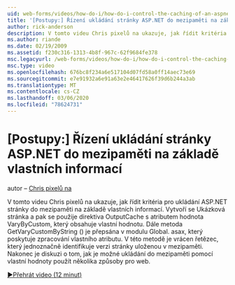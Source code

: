 ```yaml
---
uid: web-forms/videos/how-do-i/how-do-i-control-the-caching-of-an-aspnet-page-based-upon-custom-information
title: '[Postupy:] Řízení ukládání stránky ASP.NET do mezipaměti na základě vlastních informací | Microsoft Docs'
author: rick-anderson
description: V tomto videu Chris pixelů na ukazuje, jak řídit kritéria pro ukládání ASP.NET stránky do mezipaměti na základě vlastních informací. Vytvoří se Ukázková stránka a pak O...
ms.author: riande
ms.date: 02/19/2009
ms.assetid: f230c316-1313-4b8f-967c-62f9684fe378
msc.legacyurl: /web-forms/videos/how-do-i/how-do-i-control-the-caching-of-an-aspnet-page-based-upon-custom-information
msc.type: video
ms.openlocfilehash: 676bc8f234a6e517104d07fd58a0ff14aec73e69
ms.sourcegitcommit: e7e91932a6e91a63e2e46417626f39d6b244a3ab
ms.translationtype: MT
ms.contentlocale: cs-CZ
ms.lasthandoff: 03/06/2020
ms.locfileid: "78624731"
---
```

# <a name="how-do-i-control-the-caching-of-an-aspnet-page-based-upon-custom-information"></a>[Postupy:] Řízení ukládání stránky ASP.NET do mezipaměti na základě vlastních informací

autor – [Chris pixelů na](https://twitter.com/chrispels)

V tomto videu Chris pixelů na ukazuje, jak řídit kritéria pro ukládání ASP.NET stránky do mezipaměti na základě vlastních informací. Vytvoří se Ukázková stránka a pak se použije direktiva OutputCache s atributem hodnota VaryByCustom, který obsahuje vlastní hodnotu. Dále metoda GetVaryCustomByString () je přepsána v modulu Global. asax, který poskytuje zpracování vlastního atributu. V této metodě je vrácen řetězec, který jednoznačně identifikuje verzi stránky uloženou v mezipaměti. Nakonec je diskuzi o tom, jak je možné ukládání do mezipaměti pomocí vlastní hodnoty použít několika způsoby pro web.

[&#9654;Přehrát video (12 minut)](https://channel9.msdn.com/Blogs/ASP-NET-Site-Videos/how-do-i-control-the-caching-of-an-aspnet-page-based-upon-custom-information)
